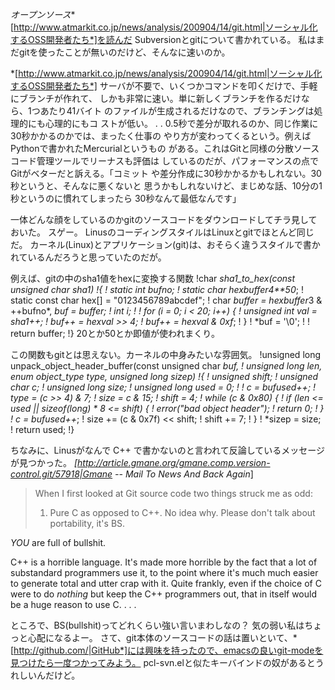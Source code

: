 *オープンソース**[http://www.atmarkit.co.jp/news/analysis/200904/14/git.html|ソーシャル化するOSS開発者たち*]を読んだ
Subversionとgitについて書かれている。
私はまだgitを使ったことが無いのだけど、そんなに速いのか。

 *[http://www.atmarkit.co.jp/news/analysis/200904/14/git.html|ソーシャル化するOSS開発者たち*]
 サーバが不要で、いくつかコマンドを叩くだけで、手軽にブランチが作れて、
 しかも非常に速い。単に新しくブランチを作るだけなら、1つあたり41バイト
 のファイルが生成されるだけなので、ブランチングは処理的にも心理的にもコ
 ストが低い。
 .
 .
 0.5秒で差分が取れるのか、同じ作業に30秒かかるのかでは、まったく仕事の
 やり方が変わってくるという。例えばPythonで書かれたMercurialというもの
 がある。これはGitと同様の分散ソースコード管理ツールでリーナスも評価は
 しているのだが、パフォーマンスの点でGitがベターだと訴える。「コミット
 や差分作成に30秒かかるかもしれない。30秒というと、そんなに悪くないと
 思うかもしれないけど、まじめな話、10分の1秒というのに慣れてしまったら
 30秒なんて最低なんです」

一体どんな顔をしているのかgitのソースコードをダウンロードしてチラ見しておいた。
スゲー。
LinusのコーディングスタイルはLinuxとgitでほとんど同じだ。
カーネル(Linux)とアプリケーション(git)は、おそらく違うスタイルで書かれているんだろうと思っていたのだが。

例えば、gitの中のsha1値をhexに変換する関数
!char *sha1_to_hex(const unsigned char *sha1)
!{
!        static int bufno;
!        static char hexbuffer*4**50*;
!        static const char hex[] = "0123456789abcdef";
!        char *buffer = hexbuffer*3 & ++bufno*, *buf = buffer;
!        int i;
!
!        for (i = 0; i < 20; i++) {
!                unsigned int val = *sha1++;
!                *buf++ = hex*val >> 4*;
!                *buf++ = hex*val & 0xf*;
!        }
!        *buf = '\0';
!
!        return buffer;
!}
20とか50とか即値が使われまくり。

この関数もgitとは思えない。カーネルの中身みたいな雰囲気。
!unsigned long unpack_object_header_buffer(const unsigned char *buf,
!                unsigned long len, enum object_type *type, unsigned long *sizep)
!{
!        unsigned shift;
!        unsigned char c;
!        unsigned long size;
!        unsigned long used = 0;
!
!        c = buf*used++*;
!        *type = (c >> 4) & 7;
!        size = c & 15;
!        shift = 4;
!        while (c & 0x80) {
!                if (len <= used || sizeof(long) * 8 <= shift) {
!                        error("bad object header");
!                        return 0;
!                }
!                c = buf*used++*;
!                size += (c & 0x7f) << shift;
!                shift += 7;
!        }
!        *sizep = size;
!        return used;
!}

ちなみに、Linusがなんで C++ で書かないのと言われて反論しているメッセージが見つかった。
 *[http://article.gmane.org/gmane.comp.version-control.git/57918|Gmane -- Mail To News And Back Again*]
 > 
 > When I first looked at Git source code two things struck me as odd:
 > 1. Pure C as opposed to C++. No idea why. Please don't talk about portability,
 > it's BS.
 
 *YOU* are full of bullshit.
 
 C++ is a horrible language. It's made more horrible by the fact that a lot 
 of substandard programmers use it, to the point where it's much much 
 easier to generate total and utter crap with it. Quite frankly, even if 
 the choice of C were to do *nothing* but keep the C++ programmers out, 
 that in itself would be a huge reason to use C.
   .
   .
   .

ところで、BS(bullshit)ってどれくらい強い言いまわしなの？
気の弱い私はちょっと心配になるよー。
さて、git本体のソースコードの話は置いといて、*[http://github.com/|GitHub*]には興味を持ったので、emacsの良いgit-modeを見つけたら一度つかってみよう。
pcl-svn.elと似たキーバインドの奴があるとうれしいんだけど。
